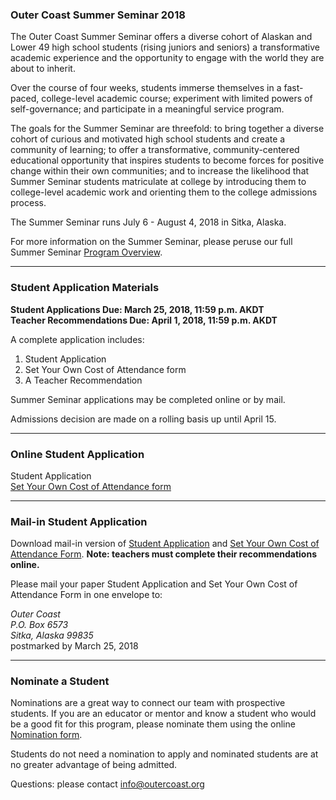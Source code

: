 ### Outer Coast Summer Seminar 2018

The Outer Coast Summer Seminar offers a diverse cohort of Alaskan and Lower 49 high school students (rising juniors and seniors) a transformative academic experience and the opportunity to engage with the world they are about to inherit. 

Over the course of four weeks, students immerse themselves in a fast-paced, college-level academic course; experiment with limited powers of self-governance; and participate in a meaningful service program.

The goals for the Summer Seminar are threefold: to bring together a diverse cohort of curious and motivated high school students and create a community of learning; to offer a transformative, community-centered educational opportunity that inspires students to become forces for positive change within their own communities; and to increase the likelihood that Summer Seminar students matriculate at college by introducing them to college-level academic work and orienting them to the college admissions process.

The Summer Seminar runs July 6 - August 4, 2018 in Sitka, Alaska. 

For more information on the Summer Seminar, please peruse our full Summer Seminar [Program Overview](https://docs.google.com/document/d/17uKQuDQ-DmsDRuoPbSXRT9VK5i_VXQHQIBX-O9hsX44/edit).

***

### Student Application Materials

**Student Applications Due: March 25, 2018, 11:59 p.m. AKDT**  
**Teacher Recommendations Due: April 1, 2018, 11:59 p.m. AKDT**

A complete application includes:

1. Student Application  
2. Set Your Own Cost of Attendance form  
3. A Teacher Recommendation  

Summer Seminar applications may be completed online or by mail.

Admissions decision are made on a rolling basis up until April 15.

***

### Online Student Application

Student Application <A HREF = "https://fs29.formsite.com/Gd7elL/form1/index.html">  
[Set Your Own Cost of Attendance form](https://fs29.formsite.com/Gd7elL/form4/index.html)  

***

### Mail-in Student Application 

Download mail-in version of [Student Application](https://drive.google.com/file/d/1r9pZVTNTOOQF31D3QP8bzmZ5zyf9poHQ/view?usp=sharing) and [Set Your Own Cost of Attendance Form](https://drive.google.com/file/d/1ovzhQ0NpmymsLt_HszWOiU27VGyKyjCj/view?usp=sharing). **Note: teachers must complete their recommendations online.**

Please mail your paper Student Application and Set Your Own Cost of Attendance Form in one envelope to: 

_Outer Coast  
P.O. Box 6573  
Sitka, Alaska 99835_  
postmarked by March 25, 2018  

***

### Nominate a Student

Nominations are a great way to connect our team with prospective students. If you are an educator or mentor and know a student who would be a good fit for this program, please nominate them using the online [Nomination form](https://goo.gl/forms/SV4WxP4p3Tnsf85e2). 

Students do not need a nomination to apply and nominated students are at no greater advantage of being admitted.

Questions: please contact [info@outercoast.org](mailto:info@outercoast.org)

